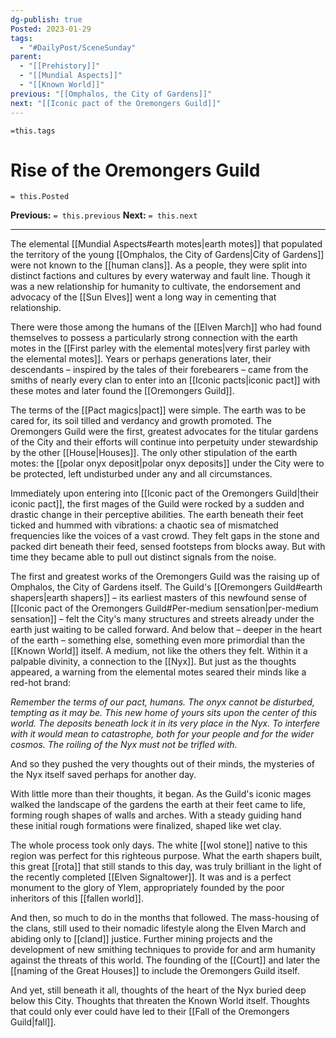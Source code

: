 ```yaml
---
dg-publish: true
Posted: 2023-01-29
tags:
  - "#DailyPost/SceneSunday"
parent:
  - "[[Prehistory]]"
  - "[[Mundial Aspects]]"
  - "[[Known World]]"
previous: "[[Omphalos, the City of Gardens]]"
next: "[[Iconic pact of the Oremongers Guild]]"
---
```

`=this.tags`
# Rise of the Oremongers Guild
`= this.Posted`

**Previous:** `= this.previous`
**Next:** `= this.next`

---

The elemental [[Mundial Aspects#earth motes|earth motes]] that populated the territory of the young [[Omphalos, the City of Gardens|City of Gardens]] were not known to the [[human clans]]. As a people, they were split into distinct factions and cultures by every waterway and fault line. Though it was a new relationship for humanity to cultivate, the endorsement and advocacy of the [[Sun Elves]] went a long way in cementing that relationship.

There were those among the humans of the [[Elven March]] who had found themselves to possess a particularly strong connection with the earth motes in the [[First parley with the elemental motes|very first parley with the elemental motes]]. Years or perhaps generations later, their descendants – inspired by the tales of their forebearers – came from the smiths of nearly every clan to enter into an [[Iconic pacts|iconic pact]] with these motes and later found the [[Oremongers Guild]].

The terms of the [[Pact magics|pact]] were simple. The earth was to be cared for, its soil tilled and verdancy and growth promoted. The Oremongers Guild were the first, greatest advocates for the titular gardens of the City and their efforts will continue into perpetuity under stewardship by the other [[House|Houses]]. The only other stipulation of the earth motes: the [[polar onyx deposit|polar onyx deposits]] under the City were to be protected, left undisturbed under any and all circumstances.

Immediately upon entering into [[Iconic pact of the Oremongers Guild|their iconic pact]], the first mages of the Guild were rocked by a sudden and drastic change in their perceptive abilities. The earth beneath their feet ticked and hummed with vibrations: a chaotic sea of mismatched frequencies like the voices of a vast crowd. They felt gaps in the stone and packed dirt beneath their feed, sensed footsteps from blocks away. But with time they became able to pull out distinct signals from the noise.

The first and greatest works of the Oremongers Guild was the raising up of Omphalos, the City of Gardens itself. The Guild's [[Oremongers Guild#earth shapers|earth shapers]] – its earliest masters of this newfound sense of [[Iconic pact of the Oremongers Guild#Per-medium sensation|per-medium sensation]] – felt the City's many structures and streets already under the earth just waiting to be called forward. And below that – deeper in the heart of the earth – something else, something even more primordial than the [[Known World]] itself. A medium, not like the others they felt. Within it a palpable divinity, a connection to the [[Nyx]]. But just as the thoughts appeared, a warning from the elemental motes seared their minds like a red-hot brand:

_Remember the terms of our pact, humans. The onyx cannot be disturbed, tempting as it may be. This new home of yours sits upon the center of this world. The deposits beneath lock it in its very place in the Nyx. To interfere with it would mean to catastrophe, both for your people and for the wider cosmos. The roiling of the Nyx must not be trifled with._

And so they pushed the very thoughts out of their minds, the mysteries of the Nyx itself saved perhaps for another day.

With little more than their thoughts, it began. As the Guild's iconic mages walked the landscape of the gardens the earth at their feet came to life, forming rough shapes of walls and arches. With a steady guiding hand these initial rough formations were finalized, shaped like wet clay.

The whole process took only days. The white [[wol stone]] native to this region was perfect for this righteous purpose. What the earth shapers built, this great [[rota]] that still stands to this day, was truly brilliant in the light of the recently completed [[Elven Signaltower]]. It was and is a perfect monument to the glory of Ylem, appropriately founded by the poor inheritors of this [[fallen world]].

And then, so much to do in the months that followed. The mass-housing of the clans, still used to their nomadic lifestyle along the Elven March and abiding only to [[cland]] justice. Further mining projects and the development of new smithing techniques to provide for and arm humanity against the threats of this world. The founding of the [[Court]] and later the [[naming of the Great Houses]] to include the Oremongers Guild itself.

And yet, still beneath it all, thoughts of the heart of the Nyx buried deep below this City. Thoughts that threaten the Known World itself. Thoughts that could only ever could have led to their [[Fall of the Oremongers Guild|fall]].